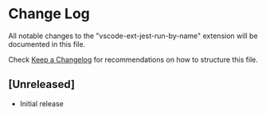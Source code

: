 # Change Log

All notable changes to the "vscode-ext-jest-run-by-name" extension will be documented in this file.

Check [Keep a Changelog](http://keepachangelog.com/) for recommendations on how to structure this file.

## [Unreleased]

- Initial release
